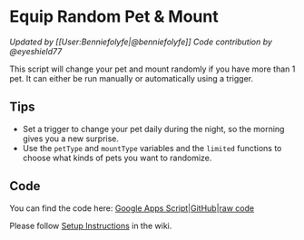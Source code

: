 # Equip Random Pet & Mount
_Updated by [[User:Benniefolyfe|@benniefolyfe]]_
_Code contribution by @eyeshield77_

This script will change your pet and mount randomly if you have more than 1 pet. It can either be run manually or automatically using a trigger.

## Tips
* Set a trigger to change your pet daily during the night, so the morning gives you a new surprise.
* Use the <code>petType</code> and <code>mountType</code> variables and the <code>limited</code> functions to choose what kinds of pets you want to randomize.

## Code
You can find the code here: [Google Apps Script](https://script.google.com/home/projects/13ZTuRtnpVJfDgeZKYdaLEfu5Vgz6NjQdji7K9t0xgnrOXApgEBcOZsIm/edit)|[GitHub](https://github.com/benniefolyfe/equip-random-pet-and-mount/blob/main/script.js)|[raw code](https://raw.githubusercontent.com/benniefolyfe/equip-random-pet-and-mount/main/script.js)

Please follow [Setup Instructions](https://habitica.fandom.com/wiki/Google_Apps_Script#Setup_Instructions) in the wiki.
